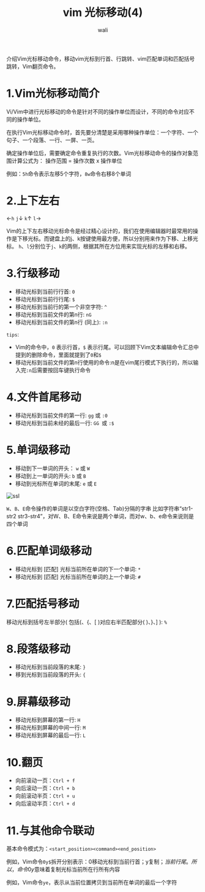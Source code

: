 ﻿---
layout: post
title: vim 光标移动(4)  #标题
tagline: 介绍Vim光标移动命令，移动vim光标到行首、行跳转、vim匹配单词和匹配括号跳转，Vim翻页命令
category: linux      #分类
author: wali    #作者
tag: vim     #标签
ghurl:        #github url
ghurl_zip:    #github zip下载
comments: true

post_nav: ["1.Vim光标移动简介","2.上下左右","3.行级移动","4.文件首尾移动","5.单词级移动","6.匹配单词级移动","7.匹配括号移动","8.段落级移动","9.屏幕级移动","10.翻页","11.与其他命令联动"]
group_tag: vim 技巧
---

介绍Vim光标移动命令，移动vim光标到行首、行跳转、vim匹配单词和匹配括号跳转，Vim翻页命令。

# 1.Vim光标移动简介

Vi/Vim中进行光标移动的命令是针对不同的操作单位而设计，不同的命令对应不同的操作单位。

在执行Vim光标移动命令时，首先要分清楚是采用哪种操作单位：一个字符、一个句子、一个段落、一行、一屏、一页。

确定操作单位后，需要确定命令重复执行的次数。Vim光标移动命令的操作对象范围计算公式为：
操作范围 = 操作次数 x 操作单位

例如：`5h`命令表示左移5个字符，`8w`命令右移8个单词

# 2.上下左右

←`h`    `j`↓    `k`↑    `l`→

Vim的上下左右移动光标命令是经过精心设计的，我们在使用编辑器时最常用的操作是下移光标。而键盘上的j、k按键使用最方便，所以分别用来作为下移、上移光标。
`h`、`l`分别位于`j`、`k`的两侧，根据其所在方位用来实现光标的左移和右移。

# 3.行级移动

- 移动光标到当前行行首:               `0`         
- 移动光标到当前行行尾:               `$`         
- 移动光标到当前行的第一个非空字符:    `^`                   
- 移动光标到当前文件的第n行:          `nG`    
- 移动光标到当前文件的第n行 (同上):   `:n`          
 

`tips`:
- Vim的命令中，`0` 表示行首，`$` 表示行尾。可以回顾下Vim文本编辑命令汇总中提到的删除命令，里面就提到了`0`和`$`
- 移动光标到当前文件的第n行使用的命令:n是在vim尾行模式下执行的，所以输入完`:n`后需要按回车键执行命令


# 4.文件首尾移动

- 移动光标到当前文件的第一行:    `gg` 或 `:0`
- 移动光标到当前未经的最后一行:  `GG `或 `:$`

# 5.单词级移动

- 移动到下一单词的开头： `w` 或 `W`
- 移动到上一单词的开头:  `b` 或 `B`
- 移动到光标所在单词的末尾:  `e` 或 `E`

![ssl](http://walidream.com:9999/blogImage/linux/linux_4.png)

`W`、`B`、`E`命令操作的单词是以空白字符(空格、Tab)分隔的字串
比如字符串“str1-str2 str3-str4”，对W、B、E命令来说是两个单词，而对w、b、e命令来说则是四个单词


# 6.匹配单词级移动

- 移动光标到 [匹配] 光标当前所在单词的下一个单词: `*`
- 移动光标到 [匹配] 光标当前所在单词的上一个单词: `#`

# 7.匹配括号移动

移动光标到括号左半部分( 包括(、{、[ )对应右半匹配部分( )、}、] ): `%`

# 8.段落级移动

- 移动光标到当前段落的末尾: `}`
- 移到光标到当前段落的开头: `{`


# 9.屏幕级移动

- 移动光标到屏幕的第一行: `H`
- 移动光标到屏幕的中间一行: `M`
- 移动光标到屏幕的最后一行: `L`

# 10.翻页

- 向前滚动一页：`Ctrl + f`    
- 向后滚动一页：`Ctrl + b`
- 向前滚动半页：`Ctrl + u`
- 向后滚动半页：`Ctrl + d`

# 11.与其他命令联动

基本命令模式为：`<start_position><command><end_position>`

例如，Vim命令`0y$`拆开分别表示：0移动光标到当前行首；y复制；$当前行尾。所以，命令0y$意味着复制光标当前所在行所有内容

例如，Vim命令`ye`，表示从当前位置拷贝到当前所在单词的最后一个字符





















































































































































































































